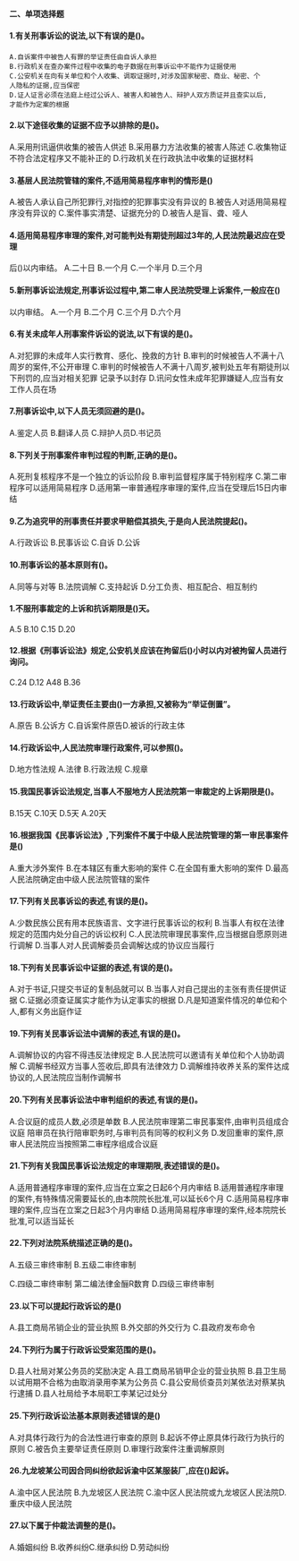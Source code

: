 #### 二、单项选择题
#### 1.有关刑事诉讼的说法,以下有误的是()。
    A.自诉案件中被告人有罪的举证责任由自诉人承担
    B.行政机关在查办案件过程中收集的电子数据在刑事诉讼中不能作为证据使用
    C.公安机关在向有关单位和个人收集、调取证据时,对涉及国家秘密、商业、秘密、个
    人隐私的证据,应当保密
    D.证人证言必须在法庭上经过公诉人、被害人和被告人、辩护人双方质证并且查实以后,
    才能作为定案的根据

#### 2.以下途径收集的证据不应予以排除的是()。
A.采用刑讯逼供收集的被告人供述
B.采用暴力方法收集的被害人陈述
C.收集物证不符合法定程序又不能补正的
D.行政机关在行政执法中收集的证据材料
#### 3.基层人民法院管辖的案件,不适用简易程序审判的情形是()
A.被告人承认自己所犯罪行,对指控的犯罪事实没有异议的
B.被告人对适用简易程序没有异议的
C.案件事实清楚、证据充分的
D.被告人是盲、聋、哑人
#### 4.适用简易程序审理的案件,对可能判处有期徒刑超过3年的,人民法院最迟应在受理
后()以内审结。
A.二十日
B.一个月
C.一个半月
D.三个月
#### 5.新刑事诉讼法规定,刑事诉讼过程中,第二审人民法院受理上诉案件,一般应在()
以内审结。
A.一个月
B.二个月
C.三个月
D.六个月
#### 6.有关未成年人刑事案件诉讼的说法,以下有误的是()。
A.对犯罪的未成年人实行教育、感化、挽救的方针
B.审判的时候被告人不满十八周岁的案件,不公开审理
C.审判的时候被告人不满十八周岁,被判处五年有期徒刑以下刑罚的,应当对相关犯罪
记录予以封存
D.讯问女性未成年犯罪嫌疑人,应当有女工作人员在场
#### 7.刑事诉讼中,以下人员无须回避的是()。
A.鉴定人员
B.翻译人员
C.辩护人员D.书记员
#### 8.下列关于刑事案件审判过程的判断,正确的是()。
A.死刑复核程序不是一个独立的诉讼阶段
B.审判监督程序属于特别程序
C.第二审程序可以适用简易程序
D.适用第一审普通程序审理的案件,应当在受理后15日内审结
#### 9.乙为追究甲的刑事责任并要求甲赔偿其损失,于是向人民法院提起()。
A.行政诉讼
B.民事诉讼
C.自诉
D.公诉
#### 10.刑事诉讼的基本原则有()。
A.同等与对等
B.法院调解
C.支持起诉
D.分工负责、相互配合、相互制约
#### 1.不服刑事裁定的上诉和抗诉期限是()天。
A.5
B.10
C.15
D.20
#### 12.根据《刑事诉讼法》规定,公安机关应该在拘留后()小时以内对被拘留人员进行询问。

C.24
D.12
A48
B.36
#### 13.行政诉讼中,举证责任主要由()一方承担,又被称为“举证倒置”。
A.原告
B.公诉方
C.自诉案件原告D.被诉的行政主体
#### 14.行政诉讼中,人民法院审理行政案件,可以参照()。
D.地方性法规
A.法律
B.行政法规
C.规章
#### 15.我国民事诉讼法规定,当事人不服地方人民法院第一审裁定的上诉期限是()。
B.15天
C.10天
D.5天
A.20天
#### 16.根据我国《民事诉讼法》,下列案件不属于中级人民法院管理的第一审民事案件是()
A.重大涉外案件
B.在本辖区有重大影响的案件
C.在全国有重大影响的案件
D.最高人民法院确定由中级人民法院管辖的案件
#### 17.下列有关民事诉讼的表述,有误的是()。
A.少数民族公民有用本民族语言、文字进行民事诉讼的权利
B.当事人有权在法律规定的范围内处分自己的诉讼权利
C.人民法院审理民事案件,应当根据自愿原则进行调解
D.当事人对人民调解委员会调解达成的协议应当履行
#### 18.下列有关民事诉讼中证据的表述,有误的是()。
A.对于书证,只提交书证的复制品就可以
B.当事人对自己提出的主张有责任提供证据
C.证据必须查证属实才能作为认定事实的根据
D.凡是知道案件情况的单位和个人,都有义务出庭作证
#### 19.下列有关民事诉讼法中调解的表述,有误的是()。
A.调解协议的内容不得违反法律规定
B.人民法院可以邀请有关单位和个人协助调解
C.调解书经双方当事人签收后,即具有法律效力
D.调解维持收养关系的案件达成协议的,人民法院应当制作调解书
#### 20.下列有关民事诉讼法中审判组织的表述,有误的是()。
A.合议庭的成员人数,必须是单数
B.人民法院审理第二审民事案件,由审判员组成合议庭
陪审员在执行陪审职务时,与审判员有同等的权利义务
D.发回重审的案件,原审人民法院应当按照第二审程序组成合议庭
#### 21.下列有关我国民事诉讼法规定的审理期限,表述错误的是()。
A.适用普通程序审理的案件,应当在立案之日起6个月内审结
B.适用普通程序审理的案件,有特殊情况需要延长的,由本院院长批准,可以延长6个月
C.适用简易程序审理的案件,应当在立案之日起3个月内审结
D.适用简易程序审理的案件,经本院院长批准,可以适当延长
#### 22.下列对法院系统描述正确的是()。
A.五级三审终审制
B.五级二审终审制

C.四级二审终审制
第二编法律金酾R数育
D.四级三审终审制
#### 23.以下可以提起行政诉讼的是()
A.县工商局吊销企业的营业执照
B.外交部的外交行为
C.县政府发布命令
#### 24.下列行为属于行政诉讼受案范围的是()。
D.县人社局对某公务员的奖励决定
A.县工商局吊销甲企业的营业执照
B.县卫生局以试用期不合格为由取消录用李某为公务员
C.县公安局侦查员刘某依法对蔡某执行逮捕
D.县人社局给予本局职工李某记过处分
#### 25.下列行政诉讼法基本原则表述错误的是()
A.对具体行政行为的合法性进行审查的原则
B.起诉不停止原具体行政行为执行的原则
C.被告负主要举证责任原则
D.审理行政案件注重调解原则
#### 26.九龙坡某公司因合同纠纷欲起诉渝中区某服装厂,应在()起诉。
A.渝中区人民法院
B.九龙坡区人民法院
C.渝中区人民法院或九龙坡区人民法院D.重庆中级人民法院
#### 27.以下属于仲裁法调整的是()。
A.婚姻纠纷
B.收养纠纷C.继承纠纷
D.劳动纠纷